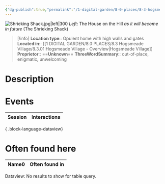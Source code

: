 ```yaml
---
{"dg-publish":true,"permalink":"/1-digital-garden/8-0-places/8-3-hogsmeade-village/8-3-25-the-house-on-the-hill/","tags":["#place","#hogsmeade","#house"]}
---
```


![Shrieking Shack.jpg|left|300](/img/user/1%20DIGITAL%20GARDEN/8.0%20PLACES/8.3%20Hogsmeade%20Village/(Attachments)/Shrieking%20Shack.jpg)
_Left:_ The House on the Hill *as it will become in future* (The Shrieking Shack)
>[!info]
>**Location type**::  Opulent home with high walls and gates
>**Located in**:: [[1 DIGITAL GARDEN/8.0 PLACES/8.3 Hogsmeade Village/8.3.01 Hogsmeade Village - Overview\|Hogsmeade Village]]
>**Proprietor**:: ==**Unknown**==
>**ThreeWordSummary**:: out-of-place, enigmatic, unwelcoming 

# Description


# Events

| Session | Interactions |
| ------- | ------------ |

{ .block-language-dataview}

# Often found here

<div><table class="dataview table-view-table"><thead class="table-view-thead"><tr class="table-view-tr-header"><th class="table-view-th"><span>Name</span><span class="dataview small-text">0</span></th><th class="table-view-th"><span>Often found in</span></th></tr></thead><tbody class="table-view-tbody"></tbody></table><div class="dataview dataview-error-box"><p class="dataview dataview-error-message">Dataview: No results to show for table query.</p></div></div>